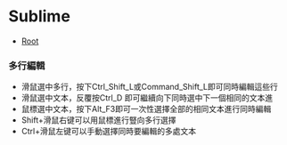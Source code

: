 # Sublime 

*   [Root](../README.md)


### 多行編輯

*	滑鼠選中多行，按下Ctrl_Shift_L或Command_Shift_L即可同時編輯這些行
*	滑鼠選中文本，反覆按Ctrl_D 即可繼續向下同時選中下一個相同的文本進
*	鼠標選中文本，按下Alt_F3即可一次性選擇全部的相同文本進行同時編輯
*	Shift+滑鼠右键可以用鼠標進行豎向多行選擇
*	Ctrl+滑鼠左键可以手動選擇同時要編輯的多處文本







	
